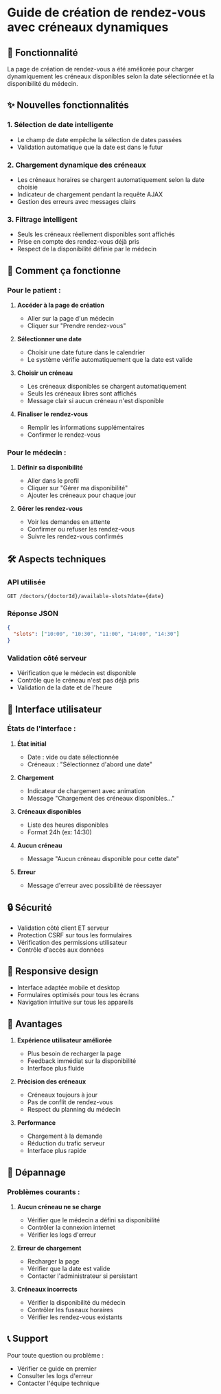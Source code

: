 # Guide de création de rendez-vous avec créneaux dynamiques

## 🎯 Fonctionnalité

La page de création de rendez-vous a été améliorée pour charger dynamiquement les créneaux disponibles selon la date sélectionnée et la disponibilité du médecin.

## ✨ Nouvelles fonctionnalités

### 1. **Sélection de date intelligente**
- Le champ de date empêche la sélection de dates passées
- Validation automatique que la date est dans le futur

### 2. **Chargement dynamique des créneaux**
- Les créneaux horaires se chargent automatiquement selon la date choisie
- Indicateur de chargement pendant la requête AJAX
- Gestion des erreurs avec messages clairs

### 3. **Filtrage intelligent**
- Seuls les créneaux réellement disponibles sont affichés
- Prise en compte des rendez-vous déjà pris
- Respect de la disponibilité définie par le médecin

## 🔧 Comment ça fonctionne

### Pour le patient :

1. **Accéder à la page de création**
   - Aller sur la page d'un médecin
   - Cliquer sur "Prendre rendez-vous"

2. **Sélectionner une date**
   - Choisir une date future dans le calendrier
   - Le système vérifie automatiquement que la date est valide

3. **Choisir un créneau**
   - Les créneaux disponibles se chargent automatiquement
   - Seuls les créneaux libres sont affichés
   - Message clair si aucun créneau n'est disponible

4. **Finaliser le rendez-vous**
   - Remplir les informations supplémentaires
   - Confirmer le rendez-vous

### Pour le médecin :

1. **Définir sa disponibilité**
   - Aller dans le profil
   - Cliquer sur "Gérer ma disponibilité"
   - Ajouter les créneaux pour chaque jour

2. **Gérer les rendez-vous**
   - Voir les demandes en attente
   - Confirmer ou refuser les rendez-vous
   - Suivre les rendez-vous confirmés

## 🛠️ Aspects techniques

### API utilisée
```
GET /doctors/{doctorId}/available-slots?date={date}
```

### Réponse JSON
```json
{
  "slots": ["10:00", "10:30", "11:00", "14:00", "14:30"]
}
```

### Validation côté serveur
- Vérification que le médecin est disponible
- Contrôle que le créneau n'est pas déjà pris
- Validation de la date et de l'heure

## 🎨 Interface utilisateur

### États de l'interface :

1. **État initial**
   - Date : vide ou date sélectionnée
   - Créneaux : "Sélectionnez d'abord une date"

2. **Chargement**
   - Indicateur de chargement avec animation
   - Message "Chargement des créneaux disponibles..."

3. **Créneaux disponibles**
   - Liste des heures disponibles
   - Format 24h (ex: 14:30)

4. **Aucun créneau**
   - Message "Aucun créneau disponible pour cette date"

5. **Erreur**
   - Message d'erreur avec possibilité de réessayer

## 🔒 Sécurité

- Validation côté client ET serveur
- Protection CSRF sur tous les formulaires
- Vérification des permissions utilisateur
- Contrôle d'accès aux données

## 📱 Responsive design

- Interface adaptée mobile et desktop
- Formulaires optimisés pour tous les écrans
- Navigation intuitive sur tous les appareils

## 🚀 Avantages

1. **Expérience utilisateur améliorée**
   - Plus besoin de recharger la page
   - Feedback immédiat sur la disponibilité
   - Interface plus fluide

2. **Précision des créneaux**
   - Créneaux toujours à jour
   - Pas de conflit de rendez-vous
   - Respect du planning du médecin

3. **Performance**
   - Chargement à la demande
   - Réduction du trafic serveur
   - Interface plus rapide

## 🐛 Dépannage

### Problèmes courants :

1. **Aucun créneau ne se charge**
   - Vérifier que le médecin a défini sa disponibilité
   - Contrôler la connexion internet
   - Vérifier les logs d'erreur

2. **Erreur de chargement**
   - Recharger la page
   - Vérifier que la date est valide
   - Contacter l'administrateur si persistant

3. **Créneaux incorrects**
   - Vérifier la disponibilité du médecin
   - Contrôler les fuseaux horaires
   - Vérifier les rendez-vous existants

## 📞 Support

Pour toute question ou problème :
- Vérifier ce guide en premier
- Consulter les logs d'erreur
- Contacter l'équipe technique 